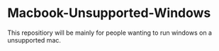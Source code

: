 # Macbook-Unsupported-Windows
This repositiory will be mainly for people wanting to run windows on a unsupported mac.
